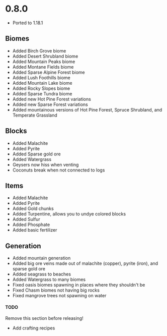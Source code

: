 # 0.8.0

* Ported to 1.18.1

## Biomes
* Added Birch Grove biome
* Added Desert Shrubland biome
* Added Mountain Peaks biome
* Added Montane Fields biome
* Added Sparse Alpine Forest biome
* Added Lush Foothills biome
* Added Mountain Lake biome
* Added Rocky Slopes biome
* Added Sparse Tundra biome
* Added new Hot Pine Forest variations
* Added new Sparse Forest variations
* Added mountainous versions of Hot Pine Forest, Spruce Shrubland, and Temperate Grassland

## Blocks
* Added Malachite
* Added Pyrite
* Added Sparse gold ore
* Added Watergrass
* Geysers now hiss when venting
* Coconuts break when not connected to logs

## Items
* Added Malachite
* Added Pyrite
* Added Gold chunks
* Added Turpentine, allows you to undye colored blocks
* Added Sulfur
* Added Phosphate
* Added basic fertilizer

## Generation
* Added mountain generation
* Added big ore veins made out of malachite (copper), pyrite (iron), and sparse gold ore
* Added seagrass to beaches
* Added Watergrass to many biomes
* Fixed oasis biomes spawning in places where they shouldn't be
* Fixed Chasm biomes not having big rocks
* Fixed mangrove trees not spawning on water

#### TODO
Remove this section before releasing!
* Add crafting recipes
